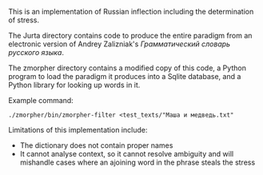 This is an implementation of Russian inflection including the determination
of stress.

The Jurta directory contains code to produce the entire paradigm from an 
electronic version of Andrey Zalizniak's *Грамматический словарь русского
языка*.

The zmorpher directory contains a modified copy of this code, a Python program
to load the paradigm it produces into a Sqlite database, and a Python library
for looking up words in it.

Example command:

    ./zmorpher/bin/zmorpher-filter <test_texts/"Маша и медведь.txt"

Limitations of this implementation include:

* The dictionary does not contain proper names
* It cannot analyse context, so it cannot resolve ambiguity and will
  mishandle cases where an ajoining word in the phrase steals the stress

